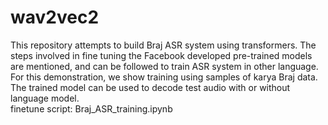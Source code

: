 # wav2vec2
This repository attempts to build Braj ASR system using transformers. The steps involved in fine tuning the Facebook developed pre-trained models are mentioned, and can be followed to train ASR system in other language. For this demonstration, we show training using samples of karya Braj data. The trained model can be used to decode test audio with or without language model.                 
finetune script: Braj_ASR_training.ipynb
